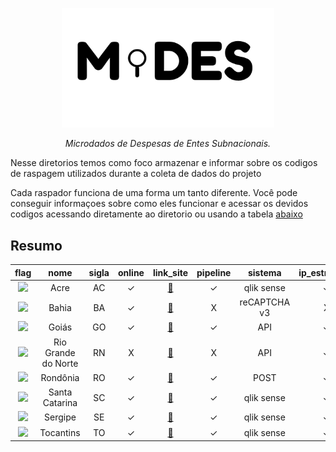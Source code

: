 <!-- Header -->
<p align="center">
  <a href="https://basedosdados.org">
    <img src="/docs/images/logo1_mides_black.png" width="340" alt="MiDES">
  </a>
</p>


<p align="center">
    <em>Microdados de Despesas de Entes Subnacionais.</em>
</p>

Nesse diretorios temos como foco armazenar e informar sobre os codigos de raspagem utilizados durante a coleta de dados do projeto

Cada raspador funciona de uma forma um tanto diferente. Você pode conseguir informaçoes sobre como eles funcionar e acessar os devidos codigos acessando diretamente ao diretorio ou usando a tabela [abaixo](/code/scraping#resumo)

## Resumo
flag|nome|sigla|online|link_site|pipeline|sistema|ip_estrageiro|link_raspador|link_drive|link_storage|link_licitacao
|:-:|:-:|:-:|:-:|:-:|:-:|:-:|:-:|:-:|:-:|:-:|:-:|
<img src="http://www.educadores.diaadia.pr.gov.br/modules/galeria/uploads/11/normal_1409852740bandeiraacre.png">|Acre|AC|✓|[:link:](http://qlik.tceac.tc.br/extensions/gastospublicos/gastospublicos.html?_ga=2.234985153.1351290455.1696941468-160473323.1696941468&_gl=1*1udkbll*_ga*MTYwNDczMzIzLjE2OTY5NDE0Njg.*_ga_7W9X95Q11R*MTY5Njk0MTQ2Ny4xLjEuMTY5Njk0MTU4NS4wLjAuMA..*_ga_BGWR95NM02*MTY5Njk0MTQ2Ny4xLjEuMTY5Njk0MTU4NS4wLjAuMA..)|✓|qlik sense|✓|[:link:](/code/scraping/ac/)|[:link:](https://drive.google.com/drive/u/0/folders/1XRxr0CilhDWyiGfa2XPFcFZRCzUTdpz3)|X|X
<img src="http://www.educadores.diaadia.pr.gov.br/modules/galeria/uploads/11/normal_1409852741bandeirabahia.png">|Bahia|BA|✓|[:link:](https://www.tcm.ba.gov.br/controle-social/consulta-de-despesas/)|X|reCAPTCHA v3|X|[:link:](/code/scraping/ba/)|[:link:](https://drive.google.com/drive/u/0/folders/1HFhCqiUNC_AZawX43MQxs5hosY0B757V)|X|[:link:](https://drive.google.com/drive/u/0/folders/1EOrHv1tnydgwsahaZROwpZJbUg5Uf3JC)
<img src="http://www.educadores.diaadia.pr.gov.br/modules/galeria/uploads/11/normal_1409852742bandeiragoias.png">|Goiás|GO|✓|[:link:](https://www.tcmgo.tc.br/pentaho/api/repos/cidadao/app/index.html)|✓|API|✓|[:link:](/code/scraping/go/)|[:link:](https://drive.google.com/drive/u/0/folders/1-BZ5mjftq98f8en8HLLSmKUwXXLaraU1)|[:link:](https://console.cloud.google.com/storage/browser/basedosdados-dev/staging/world_wb_mides/raw_despesa_go?pageState=(%22StorageObjectListTable%22:(%22f%22:%22%255B%255D%22))&cloudshell=false&project=basedosdados-dev)|X
<img src="http://www.educadores.diaadia.pr.gov.br/modules/galeria/uploads/11/normal_1409852742bandeirariograndedonorte.png">|Rio Grande do Norte|RN|X|[:link:](https://apidadosabertos.tce.rn.gov.br/swagger/ui/index)|X|API|✓|[:link:](/code/scraping/rn/)|[:link:](https://drive.google.com/drive/u/0/folders/1f68Ow51jihexn_NBZmduKrWktM5i72u0)|[:link:](https://console.cloud.google.com/storage/browser/basedosdados-dev/staging/world_wb_mides/raw_empenho_rn?cloudshell=false&project=basedosdados-dev&pageState=(%22StorageObjectListTable%22:(%22f%22:%22%255B%255D%22)))|[:link:](https://drive.google.com/drive/u/0/folders/1flx-RFUy0NhdLI0EQ4dhXej26FFs6YSh)
<img src="http://www.educadores.diaadia.pr.gov.br/modules/galeria/uploads/11/normal_1409852743bandeirarondonia.png">|Rondônia|RO|✓|[:link:](https://transparencia.tce.ro.gov.br/transparenciatce/Remessa/Pesquisar)|✓|POST|✓|[:link:](/code/scraping/ro/)|[:link:](https://drive.google.com/drive/u/0/folders/1-ZkJqL6VfGOHua9A0Yca7C5t5XGYM87O)|[:link:](https://console.cloud.google.com/storage/browser/basedosdados-dev/staging/world_wb_mides/raw_empenho_ro?pageState=(%22StorageObjectListTable%22:(%22f%22:%22%255B%255D%22))&cloudshell=false&project=basedosdados-dev)|X
<img src="http://www.educadores.diaadia.pr.gov.br/modules/galeria/uploads/11/normal_1409852743bandeirasantacatarina.png">|Santa Catarina|SC|✓|[:link:](https://paineistransparencia.tce.sc.gov.br/extensions/appDespesasMunicipaisExternoNovo/index.html)|✓|qlik sense|✓|[:link:](/code/scraping/sc/)|[:link:](https://drive.google.com/drive/u/0/folders/1VvDVFLQ9CHo2TZiyx-IOE9ebIq-yfnSl)|[:link:](https://console.cloud.google.com/storage/browser/basedosdados-dev/staging/world_wb_mides/raw_empenho_sc?pageState=(%22StorageObjectListTable%22:(%22f%22:%22%255B%255D%22))&cloudshell=false&project=basedosdados-dev)|[:link:](https://drive.google.com/drive/u/0/folders/1phCHuuMHJNNFnzd6wm10KvIy7eAWL5o0)
<img src="http://www.educadores.diaadia.pr.gov.br/modules/galeria/uploads/11/normal_1409852743bandeirasergipe.png">|Sergipe|SE|✓|[:link:](https://www.tcese.tc.br/portaldatransparencia/Default.aspx)|✓|qlik sense|✓|[:link:](/code/scraping/se/)|[:link:](https://drive.google.com/drive/u/0/folders/1VvDVFLQ9CHo2TZiyx-IOE9ebIq-yfnSl)|[:link:](https://console.cloud.google.com/storage/browser/basedosdados-dev/staging/world_wb_mides/raw_empenho_sc?pageState=(%22StorageObjectListTable%22:(%22f%22:%22%255B%255D%22))&cloudshell=false&project=basedosdados-dev)|[:link:](https://drive.google.com/drive/u/0/folders/1phCHuuMHJNNFnzd6wm10KvIy7eAWL5o0)
<img src="http://www.educadores.diaadia.pr.gov.br/modules/galeria/uploads/11/normal_1409852743bandeiratocantins.png">|Tocantins|TO|✓|[:link:](https://portaldocidadao.tce.to.gov.br/estadomunicipios/index)|✓|qlik sense|✓|[:link:](/code/scraping/to/)|[:link:](https://drive.google.com/drive/u/0/folders/1VvDVFLQ9CHo2TZiyx-IOE9ebIq-yfnSl)|[:link:](https://console.cloud.google.com/storage/browser/basedosdados-dev/staging/world_wb_mides/raw_empenho_sc?pageState=(%22StorageObjectListTable%22:(%22f%22:%22%255B%255D%22))&cloudshell=false&project=basedosdados-dev)|[:link:](https://drive.google.com/drive/u/0/folders/1phCHuuMHJNNFnzd6wm10KvIy7eAWL5o0)
